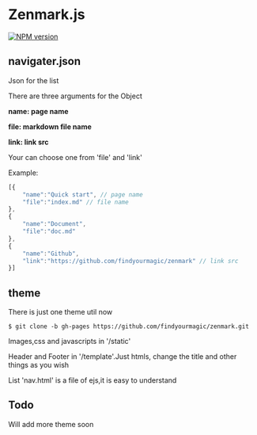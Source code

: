 # Zenmark.js


[![NPM version](https://badge.fury.io/js/zenmark.svg)](http://badge.fury.io/js/zenmark)

## navigater.json

Json for the list 

There are three arguments for the Object

__name: page name__

__file: markdown file name__

__link: link src__

Your can choose one from 'file' and 'link'

Example:

```javascript
[{
	"name":"Quick start", // page name 
	"file":"index.md" // file name
},
{
	"name":"Document",
	"file":"doc.md"
},
{
	"name":"Github",
	"link":"https://github.com/findyourmagic/zenmark" // link src
}]
```

## theme

There is just one theme util now

```dash
$ git clone -b gh-pages https://github.com/findyourmagic/zenmark.git
```

Images,css and javascripts in '/static'

Header and Footer in '/template'.Just htmls, change the title and other things as you wish

List 'nav.html' is a file of ejs,it is easy to understand

## Todo

Will add more theme soon